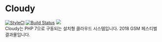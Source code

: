 # Cloudy
[![StyleCI](https://github.styleci.io/repos/163828609/shield?branch=master)](https://github.styleci.io/repos/163828609)
[![Build Status](https://travis-ci.org/startergate/Cloudy.svg?branch=master)](https://travis-ci.org/startergate/Cloud-Yourself)
![](https://img.shields.io/github/repo-size/startergate/Cloudy.svg)<br>
Cloudy는 PHP 7으로 구동되는 설치형 클라우드 시스템입니다. 2018 GSM 페스티벌 결과물입니다.
